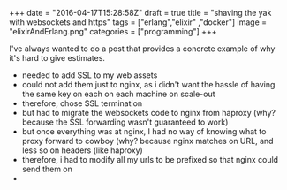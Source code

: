 +++
date = "2016-04-17T15:28:58Z"
draft = true
title = "shaving the yak with websockets and https"
tags = ["erlang","elixir" ,"docker"] 
image = "elixirAndErlang.png"
categories = ["programming"]
+++

I've always wanted to do a post that provides a concrete example of why it's hard to give estimates.

* needed to add SSL to my web assets
* could not add them just to nginx, as i didn't want the hassle of having the same key on each on each machine on scale-out
* therefore, chose SSL termination
* but had to migrate the websockets code to nginx from haproxy (why? because the SSL forwarding wasn't guaranteed to work)
* but once everything was at nginx, I had no way of knowing what to proxy forward to cowboy (why? because nginx matches on URL, and less so on headers (like haproxy)
* therefore, i had to modify all my urls to be prefixed so that nginx could send them on 
* 
